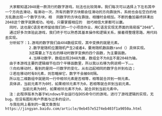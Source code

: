 
      大家都知道2048是一款流行的数字游戏，玩法也比较简单。我们每次可以选择上下左右其中一个方向去滑动，每滑动一次，所有的数字方块都会往滑动的方向靠拢外，系统也会在空白的地方乱数出现一个数字方块，相  同数字的方块在靠拢、相撞时会相加。不断的叠加最终拼凑出2048这个数字就算成功。哈哈，只要掌握相应的  技巧相信大家都可以赢。 
      同时，这也是C语言老师留给我们的一个小项目作业，用C语言实现无界面的简易版“2048”。
      通过好多次体验此游戏，我们终于可以熟悉其基本操作和逻辑关系，接着得整理思路，用代码去实现。
      分析如下：1.游戏的数字我们由4X4数组实现，其中变换的就是元素。
               2.数字是随机位置随机产生2或者4，要用随机数函数rand（）具体实现。
               3还需要上下左右的移动时数字变换的四个函数，为主要函数。
               4.当移动数字，数组出现2048为赢，数组全不为0且不是2048为输。
      由于本游戏主要的逻辑细节在四个平移函数里，所以我以右移为例说明一下。。。
      ①向右移动时，看到的是同一行数字的变化，从右边起相同的数字合并到右边；
      ②若在移动时有0元素，则忽略掉它，数字不会被0间隔。
      所以在二维数组中就是同一行中相邻元素是否相等，相等就合并到一侧元素。
      具体讲，当前元素不为0时，如果相邻元素不为0，若相等就合并到当前元素。
            当前元素为0时，如果相邻元素不为0，就合并到当前元素中。
      注：此程序版本为基于Windows平台运行在DOS命令行的游戏，进行了游戏逻辑的实现，无bug。但没有图形用户界面与过多的设计。
      与我在网上看到的一篇文章类似 https://jingyan.baidu.com/article/0eb457e5274eb403f1a9050a.html
